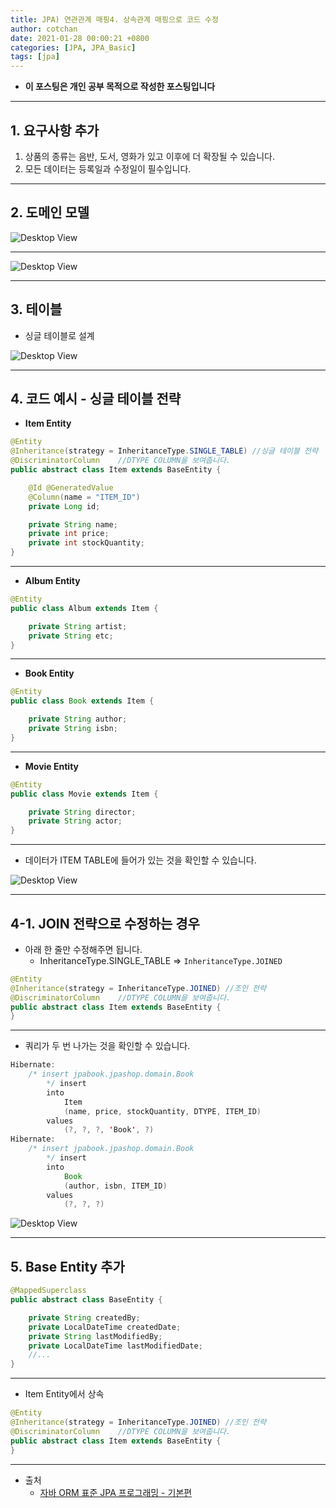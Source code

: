 ```yaml
---
title: JPA) 연관관계 매핑4. 상속관계 매핑으로 코드 수정 
author: cotchan 
date: 2021-01-28 00:00:21 +0800 
categories: [JPA, JPA_Basic]
tags: [jpa] 
---
```


+ **이 포스팅은 개인 공부 목적으로 작성한 포스팅입니다**

---

## 1. 요구사항 추가

1. 상품의 종류는 음반, 도서, 영화가 있고 이후에 더 확장될 수 있습니다.
2. 모든 데이터는 등록일과 수정일이 필수입니다.

---

## 2. 도메인 모델

![Desktop View](/assets/img/post/jpa/2021-01-28-jpa-association-mapping-extend-example-01.png)

---

![Desktop View](/assets/img/post/jpa/2021-01-28-jpa-association-mapping-extend-example-02.png)

---

## 3. 테이블

+ 싱글 테이블로 설계

![Desktop View](/assets/img/post/jpa/2021-01-28-jpa-association-mapping-extend-example-03.png)

---

## 4. 코드 예시 - 싱글 테이블 전략

+ **Item Entity**

```java
@Entity
@Inheritance(strategy = InheritanceType.SINGLE_TABLE) //싱글 테이블 전략
@DiscriminatorColumn    //DTYPE COLUMN을 보여줍니다.
public abstract class Item extends BaseEntity {

    @Id @GeneratedValue
    @Column(name = "ITEM_ID")
    private Long id;

    private String name;
    private int price;
    private int stockQuantity;
}
```

---

+ **Album Entity**

```java
@Entity
public class Album extends Item {

    private String artist;
    private String etc;
}
```

---

+ **Book Entity**

```java
@Entity
public class Book extends Item {

    private String author;
    private String isbn;
}
```

---

+ **Movie Entity**

```java
@Entity
public class Movie extends Item {

    private String director;
    private String actor;
}
```

---

+ 데이터가 ITEM TABLE에 들어가 있는 것을 확인할 수 있습니다.

![Desktop View](/assets/img/post/jpa/2021-01-28-jpa-association-mapping-extend-example-04.png)

---

## 4-1. JOIN 전략으로 수정하는 경우

+ 아래 한 줄만 수정해주면 됩니다.
  + InheritanceType.SINGLE_TABLE => `InheritanceType.JOINED`

```java
@Entity
@Inheritance(strategy = InheritanceType.JOINED) //조인 전략
@DiscriminatorColumn    //DTYPE COLUMN을 보여줍니다.
public abstract class Item extends BaseEntity {
}
```

---

+ 쿼리가 두 번 나가는 것을 확인할 수 있습니다.

```java
Hibernate: 
    /* insert jpabook.jpashop.domain.Book
        */ insert 
        into
            Item
            (name, price, stockQuantity, DTYPE, ITEM_ID) 
        values
            (?, ?, ?, 'Book', ?)
Hibernate: 
    /* insert jpabook.jpashop.domain.Book
        */ insert 
        into
            Book
            (author, isbn, ITEM_ID) 
        values
            (?, ?, ?)
```

![Desktop View](/assets/img/post/jpa/2021-01-28-jpa-association-mapping-extend-example-05.png)

---

## 5. Base Entity 추가

```java
@MappedSuperclass
public abstract class BaseEntity {

    private String createdBy;
    private LocalDateTime createdDate;
    private String lastModifiedBy;
    private LocalDateTime lastModifiedDate;
    //...
}
```

---

+ Item Entity에서 상속

```java
@Entity
@Inheritance(strategy = InheritanceType.JOINED) //조인 전략
@DiscriminatorColumn    //DTYPE COLUMN을 보여줍니다.
public abstract class Item extends BaseEntity {
}
```

---

+ 출처
    + [자바 ORM 표준 JPA 프로그래밍 - 기본편](https://www.inflearn.com/course/ORM-JPA-Basic)
